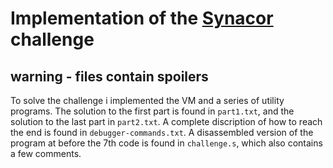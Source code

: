 # Implementation of the [Synacor](https://challenge.synacor.com/) challenge 
## warning - files contain spoilers

To solve the challenge i implemented the VM and a series of utility programs.
The solution to the first part is found in `part1.txt`, and the solution to
the last part in `part2.txt`. A complete discription of how to reach the end is
found in `debugger-commands.txt`. A disassembled version of the program
at before the 7th code is found in `challenge.s`, which also contains a few
comments.
